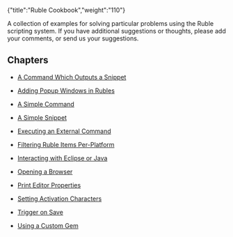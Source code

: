 {"title":"Ruble Cookbook","weight":"110"} 

A collection of examples for solving particular problems using the Ruble scripting system. If you have additional suggestions or thoughts, please add your comments, or send us your suggestions.

## Chapters

*   [A Command Which Outputs a Snippet](/docs/appc/Axway_Appcelerator_Studio/Axway_Appcelerator_Studio_Guide/Customizing_Studio/Rubles/Ruble_Cookbook/A_Command_Which_Outputs_a_Snippet/)
    
*   [Adding Popup Windows in Rubles](/docs/appc/Axway_Appcelerator_Studio/Axway_Appcelerator_Studio_Guide/Customizing_Studio/Rubles/Ruble_Cookbook/Adding_Popup_Windows_in_Rubles/)
    
*   [A Simple Command](/docs/appc/Axway_Appcelerator_Studio/Axway_Appcelerator_Studio_Guide/Customizing_Studio/Rubles/Ruble_Cookbook/A_Simple_Command/)
    
*   [A Simple Snippet](/docs/appc/Axway_Appcelerator_Studio/Axway_Appcelerator_Studio_Guide/Customizing_Studio/Rubles/Ruble_Cookbook/A_Simple_Snippet/)
    
*   [Executing an External Command](/docs/appc/Axway_Appcelerator_Studio/Axway_Appcelerator_Studio_Guide/Customizing_Studio/Rubles/Ruble_Cookbook/Executing_an_External_Command/)
    
*   [Filtering Ruble Items Per-Platform](/docs/appc/Axway_Appcelerator_Studio/Axway_Appcelerator_Studio_Guide/Customizing_Studio/Rubles/Ruble_Cookbook/Filtering_Ruble_Items_Per-Platform/)
    
*   [Interacting with Eclipse or Java](/docs/appc/Axway_Appcelerator_Studio/Axway_Appcelerator_Studio_Guide/Customizing_Studio/Rubles/Ruble_Cookbook/Interacting_with_Eclipse_or_Java/)
    
*   [Opening a Browser](/docs/appc/Axway_Appcelerator_Studio/Axway_Appcelerator_Studio_Guide/Customizing_Studio/Rubles/Ruble_Cookbook/Opening_a_Browser/)
    
*   [Print Editor Properties](/docs/appc/Axway_Appcelerator_Studio/Axway_Appcelerator_Studio_Guide/Customizing_Studio/Rubles/Ruble_Cookbook/Print_Editor_Properties/)
    
*   [Setting Activation Characters](/docs/appc/Axway_Appcelerator_Studio/Axway_Appcelerator_Studio_Guide/Customizing_Studio/Rubles/Ruble_Cookbook/Setting_Activation_Characters/)
    
*   [Trigger on Save](/docs/appc/Axway_Appcelerator_Studio/Axway_Appcelerator_Studio_Guide/Customizing_Studio/Rubles/Ruble_Cookbook/Trigger_on_Save/)
    
*   [Using a Custom Gem](/docs/appc/Axway_Appcelerator_Studio/Axway_Appcelerator_Studio_Guide/Customizing_Studio/Rubles/Ruble_Cookbook/Using_a_Custom_Gem/)